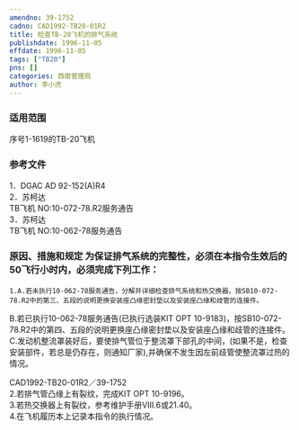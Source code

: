 ```yaml
---
amendno: 39-1752  
cadno: CAD1992-TB20-01R2  
title: 检查TB-20飞机的排气系统  
publishdate: 1996-11-05  
effdate: 1996-11-05  
tags: ["TB20"]  
pns: []  
categories: 西南管理局  
author: 李小虎  
---
```

  
### 适用范围  
序号1-1619的TB-20飞机  
  
<!--more-->  
### 参考文件  
1．DGAC AD 92-152(A)R4  
 2．苏柯达  
TB飞机 NO:10-072-78.R2服务通告  
 3．苏柯达  
TB飞机 NO:10-062-78服务通告  
  
### 原因、措施和规定 为保证排气系统的完整性，必须在本指令生效后的50飞行小时内，必须完成下列工作：  
    1.A.若未执行10-062-78服务通告，分解并详细检查排气系统和热交换器，按SB10-072-78.R2中的第三、五段的说明更换安装座凸缘密封垫以及安装座凸缘和歧管的连接件。  
  B.若已执行10-062-78服务通告(已执行选装KIT OPT 10-9183)，按SB10-072-78.R2中的第四、五段的说明更换座凸缘密封垫以及安装座凸缘和歧管的连接件。  
      C.发动机整流罩装好后，要使排气管位于整流罩下部孔的中间，(如果不是，检查安装部件，若总是仍存在，则通知厂家),并确保不发生因左前歧管使整流罩过热的情况。  
  
  CAD1992-TB20-01R2／39-1752  
    2.若排气管凸缘上有裂纹，完成KIT OPT 10-9196。  
    3.若热交换器上有裂纹，参考维护手册Ⅷ.6或21.40。  
    4.在飞机履历本上记录本指令的执行情况。  
  
